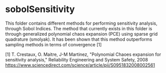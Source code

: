 # sobolSensitivity

This folder contains different methods for performing sensitivity analysis, through Sobol Indices. The method that currently exists in this folder is through generalized polynomial chaos expansion (PCE) using sparse grid quadrature (smolyak). It has been shown that this method outperforms sampling methods in terms of convergence [1]

[1] T. Crestaux, O. Maitre, J-M Martinez, "Polynomial Chaoes expansion for sensitivity analysis," 
    Reliability Engineering and System Safety, 2008 https://www.sciencedirect.com/science/article/pii/S0951832008002561
